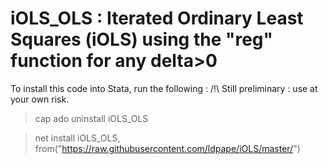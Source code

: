 # iOLS_OLS : Iterated Ordinary Least Squares (iOLS) using the "reg" function for any delta>0
 To install this code into Stata, run the following : 
/!\ Still preliminary : use at your own risk.
>cap ado uninstall iOLS_OLS

>net install iOLS_OLS, from("https://raw.githubusercontent.com/ldpape/iOLS/master/")

